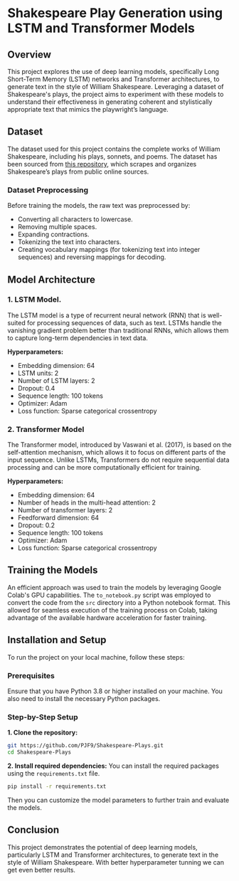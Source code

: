 # Shakespeare Play Generation using LSTM and Transformer Models

## Overview
This project explores the use of deep learning models, specifically Long Short-Term Memory (LSTM) networks and Transformer architectures, to generate text in the style of William Shakespeare. Leveraging a dataset of Shakespeare's plays, the project aims to experiment with these models to understand their effectiveness in generating coherent and stylistically appropriate text that mimics the playwright’s language.

## Dataset
The dataset used for this project contains the complete works of William Shakespeare, including his plays, sonnets, and poems. The dataset has been sourced from [this repository](https://github.com/ravexina/shakespeare-plays-dataset-scraper), which scrapes and organizes Shakespeare’s plays from public online sources.

### Dataset Preprocessing
Before training the models, the raw text was preprocessed by:
* Converting all characters to lowercase.
* Removing multiple spaces.
* Expanding contractions.
* Tokenizing the text into characters.
* Creating vocabulary mappings (for tokenizing text into integer sequences) and reversing mappings for decoding.

## Model Architecture

### 1. LSTM Model.
The LSTM model is a type of recurrent neural network (RNN) that is well-suited for processing sequences of data, such as text. LSTMs handle the vanishing gradient problem better than traditional RNNs, which allows them to capture long-term dependencies in text data.

**Hyperparameters:**

* Embedding dimension: 64
* LSTM units: 2
* Number of LSTM layers: 2
* Dropout: 0.4
* Sequence length: 100 tokens
* Optimizer: Adam
* Loss function: Sparse categorical crossentropy

### 2. Transformer Model
The Transformer model, introduced by Vaswani et al. (2017), is based on the self-attention mechanism, which allows it to focus on different parts of the input sequence. Unlike LSTMs, Transformers do not require sequential data processing and can be more computationally efficient for training.

**Hyperparameters:**

* Embedding dimension: 64
* Number of heads in the multi-head attention: 2
* Number of transformer layers: 2
* Feedforward dimension: 64
* Dropout: 0.2
* Sequence length: 100 tokens
* Optimizer: Adam
* Loss function: Sparse categorical crossentropy


## Training the Models
An efficient approach was used to train the models by leveraging Google Colab's GPU capabilities. The `to_notebook.py` script was employed to convert the code from the `src` directory into a Python notebook format. This allowed for seamless execution of the training process on Colab, taking advantage of the available hardware acceleration for faster training.

## Installation and Setup
To run the project on your local machine, follow these steps:
### Prerequisites
Ensure that you have Python 3.8 or higher installed on your machine. You also need to install the necessary Python packages.

### Step-by-Step Setup

**1. Clone the repository:**
```bash
git https://github.com/PJF9/Shakespeare-Plays.git
cd Shakespeare-Plays
```

**2. Install required dependencies:**
You can install the required packages using the `requirements.txt` file.
```bash
pip install -r requirements.txt
```

Then you can customize the model parameters to further train and evaluate the models.

## Conclusion
This project demonstrates the potential of deep learning models, particularly LSTM and Transformer architectures, to generate text in the style of William Shakespeare. With better hyperparameter tunning we can get even better results.
